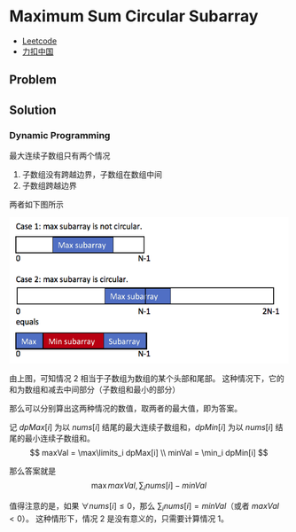 # Maximum Sum Circular Subarray

- [Leetcode](https://leetcode.com/problems/maximum-sum-circular-subarray)
- [力扣中国](https://leetcode.cn/problems/maximum-sum-circular-subarray)

## Problem

[](desc.md ':include')

## Solution

### Dynamic Programming

最大连续子数组只有两个情况

1. 子数组没有跨越边界，子数组在数组中间
2. 子数组跨越边界

两者如下图所示

![](head-and-tail.png)

由上图，可知情况 2 相当于子数组为数组的某个头部和尾部。
这种情况下，它的和为数组和减去中间部分（子数组和最小的部分）

那么可以分别算出这两种情况的数值，取两者的最大值，即为答案。

记 $dpMax[i]$ 为以 $nums[i]$ 结尾的最大连续子数组和，$dpMin[i]$ 为以 $nums[i]$ 结尾的最小连续子数组和。
$$
maxVal = \max\limits_i dpMax[i] \\
minVal = \min_i dpMin[i]
$$

那么答案就是
$$
\max{maxVal, \sum_i nums[i] - minVal}
$$

值得注意的是，如果 $\forall nums[i] \le 0$，那么 $\sum_i nums[i] = minVal$（或者 $maxVal < 0$）。
这种情形下，情况 2 是没有意义的，只需要计算情况 1。

[](dp.cpp ':include :type=code cpp')
